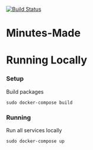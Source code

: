[![Build Status](https://jenkins.minutesmade.com/buildStatus/icon?job=Minutes-Made/master)](https://jenkins.minutesmade.com/job/Minutes-Made/job/master/)

# Minutes-Made

# Running Locally

### Setup

Build packages

```
sudo docker-compose build
```

### Running

Run all services locally

```
sudo docker-compose up
```
